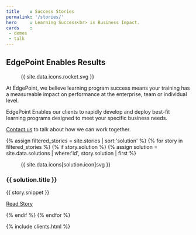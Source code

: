 ```yaml
---
title    : Success Stories
permalink: '/stories/'
hero     : Learning Success<br> is Business Impact.
cards    :
 - demos
 - talk
---
```

## EdgePoint Enables Results

<figure class="featuredIcon">{{ site.data.icons.rocket.svg }}</figure>

At EdgePoint, we believe learning program success means your training has a measureable impact on performance at the enterprise, team or individual level.

EdgePoint Enables our clients to rapidly develop and deploy best-fit learning programs designed to meet your specific business needs.

[Contact us](/form/talk/) to talk about how we can work together.

<section id='solutions'>
  {% assign filtered_stories = site.stories | sort:'solution' %}
  {% for story in filtered_stories %}
    {% if story.solution %}
    {% assign solution = site.data.solutions | where:'id', story.solution | first %}
    <article class='solution'>
      <figure>{{ site.data.icons[solution.icon]svg }}</figure>
      <section>
        <h3>{{ solution.title }}</h3>
        <p>{{ story.snippet }}</p>
        <p><a href='{{ story.url }}' class='button'>Read Story</a></p>
      </section>
    </article>
    {% endif %}
  {% endfor %}
</section>

{% include clients.html %}
